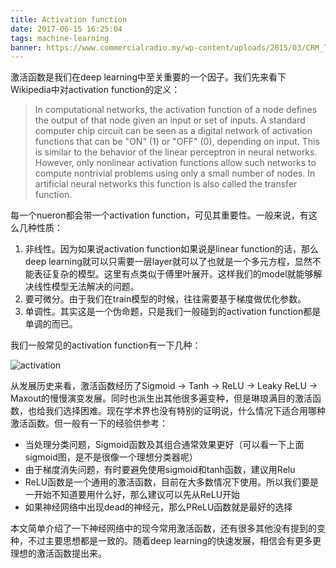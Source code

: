 ```yaml
---
title: Activation function
date: 2017-06-15 16:25:04
tags: machine-learning
banner: https://www.commercialradio.my/wp-content/uploads/2015/03/CRM_Trendstatistic.jpg
---
```

激活函数是我们在deep learning中至关重要的一个因子。我们先来看下Wikipedia中对activation function的定义：
>In computational networks, the activation function of a node defines the output of that node given an input or set of inputs. A standard computer chip circuit can be seen as a digital network of activation functions that can be "ON" (1) or "OFF" (0), depending on input. This is similar to the behavior of the linear perceptron in neural networks. However, only nonlinear activation functions allow such networks to compute nontrivial problems using only a small number of nodes. In artificial neural networks this function is also called the transfer function.
<!--more-->

每一个nueron都会带一个activation function，可见其重要性。一般来说，有这么几种性质：
1. 非线性。因为如果说activation function如果说是linear function的话，那么deep learning就可以只需要一层layer就可以了也就是一个多元方程，显然不能表征复杂的模型。这里有点类似于傅里叶展开。这样我们的model就能够解决线性模型无法解决的问题。
2. 要可微分。由于我们在train模型的时候，往往需要基于梯度做优化参数。
3. 单调性。其实这是一个伪命题，只是我们一般碰到的activation function都是单调的而已。

我们一般常见的activation function有一下几种：

![activation](/images/pic/activate1.png)

从发展历史来看，激活函数经历了Sigmoid -> Tanh -> ReLU -> Leaky ReLU -> Maxout的慢慢演变发展。同时也派生出其他很多遍变种，但是琳琅满目的激活函数，也给我们选择困难。现在学术界也没有特别的证明说，什么情况下适合用哪种激活函数。但一般有一下的经验供参考：

- 当处理分类问题，Sigmoid函数及其组合通常效果更好（可以看一下上面sigmoid图，是不是很像一个理想分类器呢）
- 由于梯度消失问题，有时要避免使用sigmoid和tanh函数，建议用Relu
- ReLU函数是一个通用的激活函数，目前在大多数情况下使用。所以我们要是一开始不知道要用什么好，那么建议可以先从ReLU开始
- 如果神经网络中出现dead的神经元，那么PReLU函数就是最好的选择

本文简单介绍了一下神经网络中的现今常用激活函数，还有很多其他没有提到的变种，不过主要思想都是一致的。随着deep learning的快速发展，相信会有更多更理想的激活函数提出来。
